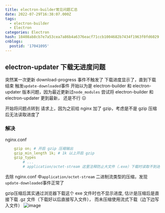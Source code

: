 ```yaml
---
title: electron-builder常见问题汇总
date: 2022-07-29T16:38:07.000Z
tags:
  - electron-builder
  - Electron
categories: Electron
hash: 18408ab8cb7e7a53cea7a86b4a6376eacf71ccb1004682b7434f1963f0fd6029
cnblogs:
  postid: '17041095'
---
```


## electron-updater 下载无进度问题

突然某一次更新 download-progress 事件不触发了
下载进度显示了，直到下载结束 触发`update-downloaded`事件
开始以为是 electron-builder 和 electron-updater 版本问题，因为最近更新过`node_modules`
尝试将 electron-builder 和 electron-updater 更到最新， 还是不行 😖

开始将问题点转到 请求上，因为之前给 nginx 加了 gzip，考虑是不是 gzip 压缩后无法读取进度了

### 解决

nginx.conf

```yml
    gzip on; # 开启 gzip 压缩输出 
    gzip_min_length 1k; # 1k 以上开启 gzip
    gzip_types
        # ...
        # application/octet-stream 这里注释防止大文件（.exe）下载时读取不到进度
```

去除 nginx.conf 中`application/octet-stream` 二进制流类型的压缩，发现`update-downloaded`事件正常了

gzip压缩后其实通过浏览器下载这个 exe 文件时也不显示进度, 估计是压缩后是直接下载 .gz 文件（下载好以后直接写入文件）， 而未压缩使用流式下载（边下边写入文件）
![image](https://s2.loli.net/2023/01/13/I8RacKUt547jNmX.png)
